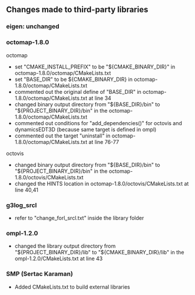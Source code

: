 ## Changes made to third-party libraries

### eigen: unchanged

### octomap-1.8.0

octomap 

* set "CMAKE_INSTALL_PREFIX" to be "${CMAKE_BINARY_DIR}" in octomap-1.8.0/octomap/CMakeLists.txt
* set "BASE_DIR" to be ${CMAKE_BINARY_DIR} in octomap-1.8.0/octomap/CMakeLists.txt
* commented out the original define of "BASE_DIR" in octomap-1.8.0/octomap/CMakeLists.txt at line 34
* changed binary output directory from "${BASE_DIR}/bin" to "${PROJECT_BINARY_DIR}/bin" in the octomap-1.8.0/octomap/CMakeLists.txt
* commented out conditions for "add_dependencies()" for octovis and dynamicsEDT3D (because same target is defined in ompl)
* commented out the target "uninstall" in octomap-1.8.0/octomap/CMakeLists.txt at line 76-77

octovis 

* changed binary output directory from "${BASE_DIR}/bin" to "${PROJECT_BINARY_DIR}/bin" in the octomap-1.8.0/octovis/CMakeLists.txt
* changed the HINTS location in octomap-1.8.0/octovis/CMakeLists.txt at line 40,41

### g3log_srcl

* refer to "change_forl_srcl.txt" inside the library folder

### ompl-1.2.0

* changed the library output directory from "${PROJECT_BINARY_DIR}/lib" to "${CMAKE_BINARY_DIR}/lib" in the ompl-1.2.0/CMakeLists.txt at line 43

### SMP (Sertac Karaman)

* Added CMakeLists.txt to build external libraries
